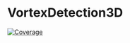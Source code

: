 # VortexDetection3D

[![Coverage](https://codecov.io/gh/timcop/VortexDetection3D.jl/branch/main/graph/badge.svg)](https://codecov.io/gh/timcop/VortexDetection3D.jl)
